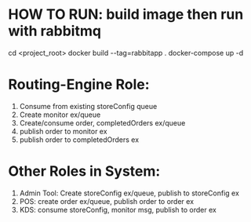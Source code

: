 # HOW TO RUN: build image then run with rabbitmq

cd <project_root>
docker build --tag=rabbitapp .
docker-compose up -d

# Routing-Engine Role:

1. Consume from existing storeConfig queue
2. Create monitor ex/queue
3. Create/consume order, completedOrders ex/queue
4. publish order to monitor ex
5. publish order to completedOrders ex

# Other Roles in System:

1. Admin Tool: Create storeConfig ex/queue, publish to storeConfig ex
2. POS: create order ex/queue, publish order to order ex
3. KDS: consume storeConfig, monitor msg, publish to order ex
